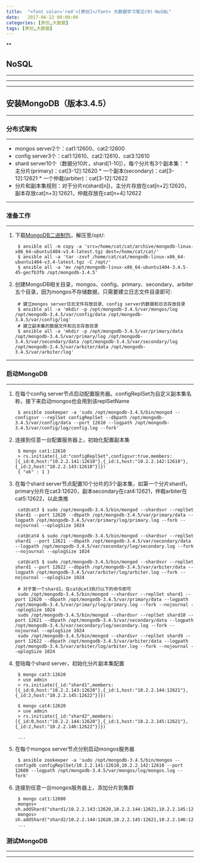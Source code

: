 ```yaml
---
title:  "<font color='red'>[原创]</font> 大数据学习笔记(9)-NoSQL"
date:   2017-06-22 00:00:00
categories: [原创,大数据]
tags: [原创,大数据]
---
```


**

## NoSQL
---

---

---

## 安装MongoDB（版本3.4.5）
---

### 分布式架构
---

* mongos server2个：cat1:12600、cat2:12600
* config server3个：cat1:12610、cat2:12610、cat3:12610
* shard server10个（数据分10片，shard[1-10]），每个分片有3个副本集：
		* 主分片(primary)：cat[3-12]:12620
		* 一个副本(secondary)：cat[3-12]:12621
		* 一个仲裁(arbiter)：cat[3-12]:12622
* 分片和副本集规则：对于分片n(shard[n])，主分片存放在cat[n+2]:12620，副本存放cat[n+3]:12621，仲裁存放在cat[n+4]:12622


---

### 准备工作 
---

1. 下载[MongoDB二进制包](https://www.mongodb.org/dl/linux/x86_64)，解压至/opt/:

		$ ansible all -m copy -a 'src=/home/cat/cat/archive/mongodb-linux-x86_64-ubuntu1404-v3.4-latest.tgz dest=/home/cat/cat/'
		$ ansible all -a 'tar -zxvf /home/cat/cat/mongodb-linux-x86_64-ubuntu1404-v3.4-latest.tgz -C /opt/'
		$ ansible all -a 'mv /opt/mongodb-linux-x86_64-ubuntu1404-3.4.5-45-gecfb3fb /opt/mongodb-3.4.5'

2. 创建MongoDB相关目录，mongos、config、primary、secondary、arbiter五个目录，因为mongos不存储数据，只需要建立日志文件目录即可:

		# 建立mongos server日志文件存放目录、config server的数据和日志存放目录
		$ ansible all -a 'mkdir -p /opt/mongodb-3.4.5/var/mongos/log /opt/mongodb-3.4.5/var/config/data /opt/mongodb-3.4.5/var/config/log'
		# 建立副本集的数据文件和日志存放目录
		$ ansible all -a 'mkdir -p /opt/mongodb-3.4.5/var/primary/data /opt/mongodb-3.4.5/var/primary/log /opt/mongodb-3.4.5/var/secondary/data /opt/mongodb-3.4.5/var/secondary/log /opt/mongodb-3.4.5/var/arbiter/data /opt/mongodb-3.4.5/var/arbiter/log'

---

### 启动MongoDB
---

1. 在每个config server节点启动配置服务器。configReplSet为自定义副本集名称，接下来启动mongos也会用到该replSetName

		$ ansible zookeeper -a 'sudo /opt/mongodb-3.4.5/bin/mongod --configsvr --replSet configReplSet --dbpath /opt/mongodb-3.4.5/var/config/data --port 12610 --logpath /opt/mongodb-3.4.5/var/config/log/config.log --fork'

2. 连接到任意一台配置服务器上，初始化配置副本集

		$ mongo cat1:12610
		> rs.initiate({_id:"configReplSet",configsvr:true,members:[{_id:0,host:"10.2.2.141:12610"},{_id:1,host:"10.2.2.142:12610"},{_id:2,host:"10.2.2.143:12610"}]})
		{ "ok" : 1 }

3. 在每个shard server节点配置10个分片的3个副本集，如第一个分片shard1，primary分片在cat3:12620，副本secondary在cat4:12621，仲裁arbiter在cat5:12622，以此类推

		cat@cat3 $ sudo /opt/mongodb-3.4.5/bin/mongod --shardsvr --replSet shard1 --port 12620 --dbpath /opt/mongodb-3.4.5/var/primary/data --logpath /opt/mongodb-3.4.5/var/primary/log/primary.log --fork --nojournal --oplogSize 1024

		cat@cat4 $ sudo /opt/mongodb-3.4.5/bin/mongod --shardsvr --replSet shard1 --port 12621 --dbpath /opt/mongodb-3.4.5/var/secondary/data --logpath /opt/mongodb-3.4.5/var/secondary/log/secondary.log --fork --nojournal --oplogSize 1024

		cat@cat5 $ sudo /opt/mongodb-3.4.5/bin/mongod --shardsvr --replSet shard1 --port 12622 --dbpath /opt/mongodb-3.4.5/var/arbiter/data --logpath /opt/mongodb-3.4.5/var/arbiter/log/arbiter.log --fork --nojournal --oplogSize 1024

		# 对于第一个shard1，在cat@cat3执行以下的命令即可
		sudo /opt/mongodb-3.4.5/bin/mongod --shardsvr --replSet shard1 --port 12620 --dbpath /opt/mongodb-3.4.5/var/primary/data --logpath /opt/mongodb-3.4.5/var/primary/log/primary.log --fork --nojournal --oplogSize 1024
		sudo /opt/mongodb-3.4.5/bin/mongod --shardsvr --replSet shard10 --port 12621 --dbpath /opt/mongodb-3.4.5/var/secondary/data --logpath /opt/mongodb-3.4.5/var/secondary/log/secondary.log --fork --nojournal --oplogSize 1024
		sudo /opt/mongodb-3.4.5/bin/mongod --shardsvr --replSet shard9 --port 12622 --dbpath /opt/mongodb-3.4.5/var/arbiter/data --logpath /opt/mongodb-3.4.5/var/arbiter/log/arbiter.log --fork --nojournal --oplogSize 1024

5. 登陆每个shard server，初始化分片副本集配置

		$ mongo cat3:12620
		> use admin
		> rs.initiate({_id:"shard1",members:[{_id:0,host:"10.2.2.143:12620"},{_id:1,host:"10.2.2.144:12621"},{_id:2,host:"10.2.2.145:12622"}]})

		$ mongo cat4:12620
		> use admin
		> rs.initiate({_id:"shard2",members:[{_id:0,host:"10.2.2.144:12620"},{_id:1,host:"10.2.2.145:12621"},{_id:2,host:"10.2.2.146:12622"}]})

		...

6. 在每个mongos server节点分别启动mongos服务器

		$ ansible zookeeper -a 'sudo /opt/mongodb-3.4.5/bin/mongos --configdb configReplSet/10.2.2.141:12610,10.2.2.142:12610 --port 12600 --logpath /opt/mongodb-3.4.5/var/mongos/log/mongos.log --fork'


7. 连接到任意一台mongos服务器上，添加分片到集群

		$ mongo cat1:12600
		mongos> sh.addShard("shard1/10.2.2.143:12620,10.2.2.144:12621,10.2.2.145:12622")
		mongos> sh.addShard("shard2/10.2.2.144:12620,10.2.2.145:12621,10.2.2.146:12622")
		...

### 测试MongoDB
---


---